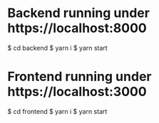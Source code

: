 # Backend running under https://localhost:8000
$ cd backend
$ yarn i
$ yarn start

# Frontend running under https://localhost:3000
$ cd frontend
$ yarn i
$ yarn start